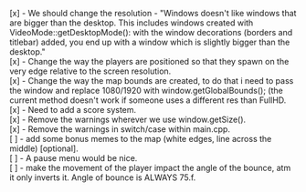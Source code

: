 [x] - We should change the resolution - "Windows doesn't like windows that are bigger than the desktop.
    This includes windows created with VideoMode::getDesktopMode(): with the window decorations (borders and titlebar) added, you end up with a window which is slightly bigger than the desktop."  
[x] - Change the way the players are positioned so that they spawn
    on the very edge relative to the screen resolution.  
[x] - Change the way the map bounds are created, to do that i need to pass the window and replace
    1080/1920 with window.getGlobalBounds(); (the current method doesn't work if someone uses a different res
    than FullHD.  
[x] - Need to add a score system.  
[x] - Remove the warnings wherever we use window.getSize().  
[x] - Remove the warnings in switch/case within main.cpp.  
[ ] - add some bonus memes to the map (white edges, line across the middle) [optional].  
[ ] - A pause menu would be nice.  
[ ] - make the movement of the player impact the angle of the bounce, atm it only inverts it.
    Angle of bounce is ALWAYS 75.f.  

